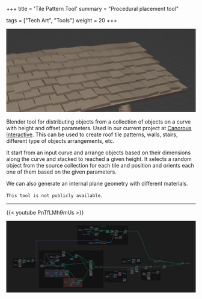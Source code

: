 +++
title = 'Tile Pattern Tool'
summary = "Procedural placement tool"

tags = ["Tech Art", "Tools"]
weight = 20
+++

![](./roof_example.png)

Blender tool for distributing objects from a collection of objects on a curve with height and offset parameters.
Used in our current project at [Canorous Interactive](https://www.canorousinteractive.com/).
This can be used to create roof tile patterns, walls, stairs, different type of objects arrangements, etc.

It start from an input curve and arrange objects based on their dimensions along the curve and stacked to reached a given height.
It selects a random object from the source collection for each tile and position and orients each one of them based on the given parameters.

We can also generate an internal plane geometry with different materials.

`This tool is not publicly available.`

---

{{< youtube PnTfLMh9mUs >}}

![](./geonodes_graph.png)

